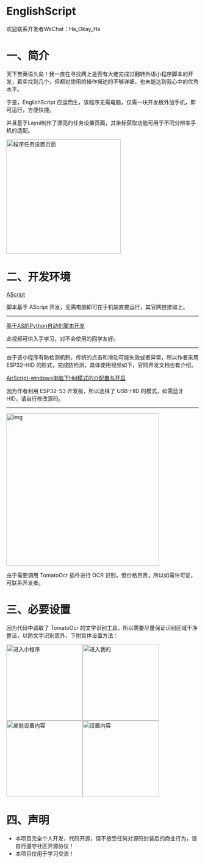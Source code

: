 # EnglishScript
欢迎联系开发者WeChat：Ha_Okay_Ha

# 一、简介

天下苦英语久矣！我一直在寻找网上是否有大佬完成过翻转外语小程序脚本的开发，着实找到几个，但都对使用的操作描述的不够详细，也未能达到我心中的优秀水平。

于是，EnglishScript 应运而生，该程序无需电脑，仅需一块开发板外加手机，即可运行，方便快捷。

并且基于Layui制作了漂亮的任务设置页面，其坐标获取功能可用于不同分辨率手机的适配。

<img src="https://cdn.nlark.com/yuque/0/2025/jpeg/42519851/1760678331766-d5f7e8f6-2bf0-4afe-afda-c7d0a8d0f1d3.jpeg" alt="程序任务设置页面" height="300">

# 二、开发环境

[AScript](http://dev.airscript.cn/)

脚本基于 AScript 开发，无需电脑即可在手机端直接运行，其官网链接如上。

------

[基于AS的Python自动化脚本开发](https://www.bilibili.com/video/BV1HX4y1i7pf/?share_source=copy_web&vd_source=c4fffa513d6db04895d3e253e3d9cd1a)

此视频可供入手学习，对不会使用的同学友好。

------

由于该小程序有防检测机制，传统的点击和滑动可能失效或者异常，所以作者采用 ESP32-HID 的形式，完成防检测，具体使用视频如下，官网开发文档也有介绍。

[AirScript-windows电脑下Hid模式的介配置与开启](https://www.bilibili.com/video/BV1at9nYXEhg/?share_source=copy_web&vd_source=c4fffa513d6db04895d3e253e3d9cd1a)

因为作者利用 ESP32-S3 开发板，所以选择了 USB-HID 的模式，如需蓝牙 HID，请自行修改源码。

------

<img src="https://cdn.nlark.com/yuque/0/2025/png/42519851/1760678934096-3d49e009-1529-4785-b27c-c667f9d37293.png?x-oss-process=image%2Fcrop%2Cx_0%2Cy_0%2Cw_1721%2Ch_535" alt="img" width="400">

由于需要调用 TomatoOcr 插件进行 OCR 识别，但价格昂贵，所以如需许可证，可联系开发者。

# 三、必要设置

因为代码中调取了 TomatoOcr 的文字识别工具，所以需要尽量保证识别区域干净整洁，以防文字识别意外，下附具体设置方法：

<img src="https://cdn.nlark.com/yuque/0/2025/png/42519851/1760202761105-f305f93c-ae57-42d2-b6d9-2bd324071d1f.png" alt="进入小程序" height="200"><img src="https://cdn.nlark.com/yuque/0/2025/png/42519851/1760677743559-60768753-3a1b-4963-a2aa-01cf0e00e178.png" alt="进入我的" height="200"><img src="https://cdn.nlark.com/yuque/0/2025/png/42519851/1760420442737-6d1e2f73-49f9-4d70-ab1b-840946af1ebd.png" alt="皮肤设置内容" height="200"><img src="https://cdn.nlark.com/yuque/0/2025/png/42519851/1760420328453-6571c3c2-e7ba-4fe1-b687-9ef05476a147.png" alt="设置内容" height="200">

# 四、声明

- 本项目完全个人开发，代码开源，但不接受任何对源码封装后的商业行为，请自行遵守社区开源协议！
- 本项目仅用于学习交流！
